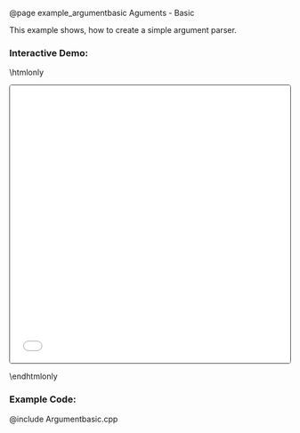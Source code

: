 @page example_argumentbasic Aguments - Basic

This example shows, how to create a simple argument parser.

### Interactive Demo:

\htmlonly

<iframe id="demoFrame" src="Argumentbasic.html" style="height:500px;width:100%;border:1px solid #38393b;border-radius: 4px;display:block;"></iframe>

\endhtmlonly

### Example Code:

@include Argumentbasic.cpp